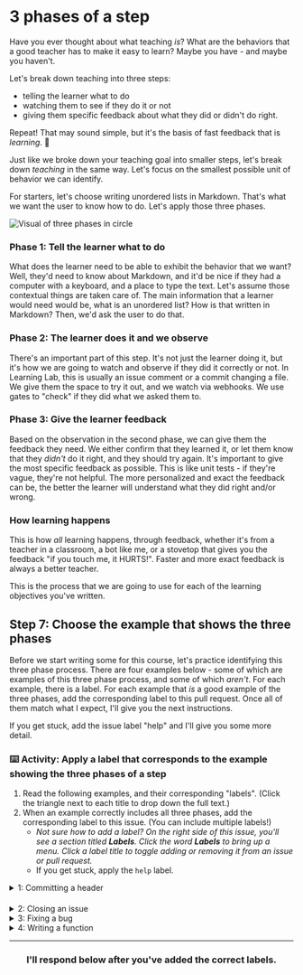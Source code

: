# 3 phases of a step

Have you ever thought about what teaching _is_? What are the behaviors that a good teacher has to make it easy to learn? Maybe you have - and maybe you haven't.

Let's break down teaching into three steps: 
- telling the learner what to do
- watching them to see if they do it or not
- giving them specific feedback about what they did or didn't do right. 

Repeat! That may sound simple, but it's the basis of fast feedback that is _learning_. :rainbow:

Just like we broke down your teaching goal into smaller steps, let's break down _teaching_ in the same way. Let's focus on the smallest possible unit of behavior we can identify.

For starters, let's choose writing unordered lists in Markdown. That's what we want the user to know how to do. Let's apply those three phases.

![Visual of three phases in circle](https://user-images.githubusercontent.com/9906718/72787595-8672f900-3c30-11ea-8417-4c1e4a8d96f3.png)

### Phase 1: Tell the learner what to do

What does the learner need to be able to exhibit the behavior that we want? Well, they'd need to know about Markdown, and it'd be nice if they had a computer with a keyboard, and a place to type the text. Let's assume those contextual things are taken care of. The main information that a learner would need would be, what is an unordered list? How is that written in Markdown? Then, we'd ask the user to do that.

### Phase 2: The learner does it and we observe

There's an important part of this step. It's not just the learner doing it, but it's how we are going to watch and observe if they did it correctly or not. In Learning Lab, this is usually an issue comment or a commit changing a file. We give them the space to try it out, and we watch via webhooks. We use gates to "check" if they did what we asked them to.

### Phase 3: Give the learner feedback

Based on the observation in the second phase, we can give them the feedback they need. We either confirm that they learned it, or let them know that they _didn't_ do it right, and they should try again. It's important to give the most specific feedback as possible. This is like unit tests - if they're vague, they're not helpful. The more personalized and exact the feedback can be, the better the learner will understand what they did right and/or wrong.

### How learning happens

This is how _all_ learning happens, through feedback, whether it's from a teacher in a classroom, a bot like me, or a stovetop that gives you the feedback "if you touch me, it HURTS!". Faster and more exact feedback is always a better teacher.

This is the process that we are going to use for each of the learning objectives you've written.

## Step 7: Choose the example that shows the three phases

Before we start writing some for this course, let's practice identifying this three phase process. There are four examples below - some of which are examples of this three phase process, and some of which _aren't_. For each example, there is a label. For each example that _is_ a good example of the three phases, add the corresponding label to this pull request. Once all of them match what I expect, I'll give you the next instructions.

If you get stuck, add the issue label "help" and I'll give you some more detail. 

### :keyboard: Activity: Apply a label that corresponds to the example showing the three phases of a step

1. Read the following examples, and their corresponding "labels". (Click the triangle next to each title to drop down the full text.)
2. When an example correctly includes all three phases, add the corresponding label to this issue. (You can include multiple labels!)
    - _Not sure how to add a label? On the right side of this issue, you'll see a section titled **Labels**. Click the word **Labels** to bring up a menu. Click a label title to toggle adding or removing it from an issue or pull request._
    - If you get stuck, apply the `help` label.

<details>
 <summary>1: Committing a header</summary>
 <br>
 
 - **Phase 1**: We open a pull request for the learner that is adding a blank markdown file. We tell them what headers are, and show them examples of how to write them using markdown syntax. We ask them to commit a change to the file in the pull request adding a header.
 - **Phase 2**: The learner commits and changes the file.
 - **Phase 3**: We accept the learner's commit and move on to the next step.

</details>

#### 



<details>
 <summary>2: Closing an issue</summary>
 <br>
 
 - **Phase 1**: We comment in an existing issue and ask the user to close that issue. We explain what closing an issue means, that issues can be reopened, and give examples of when it's appropriate to close an issue.
 - **Phase 2**: We use the webhook event specifically for closing issues. The learner closes an issue. We use a gate to validate that the correct issue is closed. Using this gate, we determine that the learner closed the wrong issue.
 - **Phase 3**: We reopen the issue that was closed but should have stayed open, and we comment telling the user that they closed the wrong issue. We link to the correct issue.

</details>

<details>
 <summary>3: Fixing a bug
</summary>
 <br>

 - **Phase 1**: We open a pull request for the learner in a repository with tests configured. The learner has already demonstrated the skills needed to understand the tests and the codebase. The pull request introduces a bug and has a failing test. We ask the learner to change the files in that pull request to fix the bug and make the tests pass.
 - **Phase 2**: The learner commits changes. We check using gates that the tests are passing, and that the tests haven't been removed. We see that the tests are passing.
 - **Phase 3**: We merge the pull request for the user and create the next task. We comment in the pull request congratulating them, and link them to their next instructions.

</details>

<details>
 <summary>4: Writing a function</summary>
 <br>

 - **Phase 1**: We are teaching about writing functions, and we give the learner several examples in an issue comment. We ask the learner to write a function.
 - **Phase 2**: We assume the learner will create a branch, make a commit, and open a pull request. Then, we will use a gate to check their function. Because we ask the learner to do this in an issue, the learner is unsure of where to do this. They write a function as a comment in the issue.
 - **Phase 3**: Since we are listening for a commit, and the gate is set to check after that event, there is no feedback triggered when the user comments on the issue.

</details>
<hr>
<h3 align="center">I'll respond below after you've added the correct labels.</h3>

